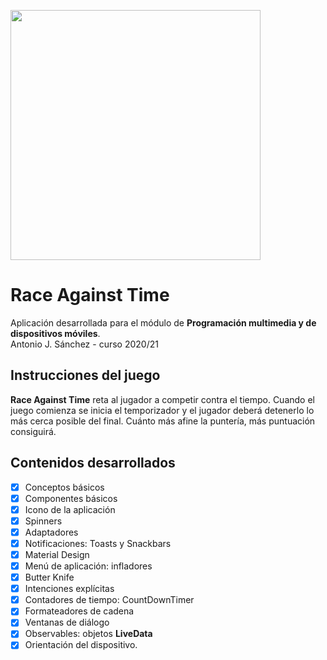 <p><img src="https://github.com/bilbobolson/RaceAgainstTime/blob/master/app/src/main/res/drawable-v24/rat_logo.png" width="400"></p>

# Race Against Time
Aplicación desarrollada para el módulo de **Programación multimedia y de dispositivos móviles**.<br/> 
Antonio J. Sánchez - curso 2020/21

## Instrucciones del juego
**Race Against Time** reta al jugador a competir contra el tiempo. Cuando el juego comienza se inicia el temporizador y el jugador deberá detenerlo lo más cerca posible del final. Cuánto más afine la puntería, más puntuación consiguirá.

## Contenidos desarrollados

* [x] Conceptos básicos
* [x] Componentes básicos
* [x] Icono de la aplicación
* [x] Spinners
* [x] Adaptadores
* [x] Notificaciones: Toasts y Snackbars
* [x] Material Design
* [x] Menú de aplicación: infladores
* [x] Butter Knife
* [x] Intenciones explícitas 
* [x] Contadores de tiempo: CountDownTimer
* [x] Formateadores de cadena
* [x] Ventanas de diálogo
* [x] Observables: objetos **LiveData**
* [X] Orientación del dispositivo.
